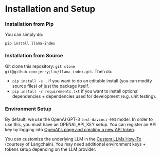 # Installation and Setup

### Installation from Pip

You can simply do:
```
pip install llama-index
```

### Installation from Source
Git clone this repository: `git clone git@github.com:jerryjliu/llama_index.git`. Then do:

- `pip install -e .` if you want to do an editable install (you can modify source files) of just the package itself.
- `pip install -r requirements.txt` if you want to install optional dependencies + dependencies used for development (e.g. unit testing).


### Environment Setup

By default, we use the OpenAI GPT-3 `text-davinci-003` model. In order to use this, you must have an OPENAI_API_KEY setup.
You can register an API key by logging into [OpenAI's page and creating a new API token](https://beta.openai.com/account/api-keys).

You can customize the underlying LLM in the [Custom LLMs How-To](/how_to/customization/custom_llms.md) (courtesy of Langchain). You may
need additional environment keys + tokens setup depending on the LLM provider.

